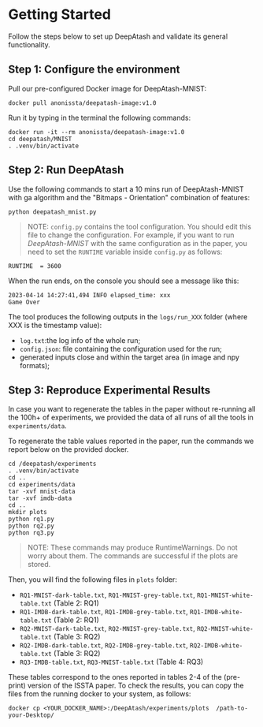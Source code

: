 # Getting Started #

Follow the steps below to set up DeepAtash and validate its general functionality.


## Step 1: Configure the environment  ##

Pull our pre-configured Docker image for DeepAtash-MNIST:

``` 
docker pull anonissta/deepatash-image:v1.0
```

Run it by typing in the terminal the following commands:

```
docker run -it --rm anonissta/deepatash-image:v1.0
cd deepatash/MNIST
. .venv/bin/activate
```

## Step 2: Run DeepAtash ##
Use the following commands to start a 10 mins run of DeepAtash-MNIST with ga algorithm and the "Bitmaps - Orientation" combination of features:

```
python deepatash_mnist.py
```

> NOTE: `config.py` contains the tool configuration. You should edit this file to change the configuration. For example, if you want to run <i>DeepAtash-MNIST</i> with the same configuration as in the paper, you need to set the `RUNTIME` variable inside `config.py` as follows:
```
RUNTIME  = 3600
```

When the run ends, on the console you should see a message like this:

```
2023-04-14 14:27:41,494 INFO elapsed_time: xxx
Game Over
```

The tool produces the following outputs in the `logs/run_XXX` folder (where XXX is the timestamp value):

* `log.txt`:the log info of the whole run;
* `config.json`: file containing the configuration used for the run;
* generated inputs close and within the target area  (in image and npy formats);



## Step 3: Reproduce Experimental Results ##

In case you want to regenerate the tables in the paper without re-running all the 100h+ of experiments, we provided the data of all runs of all the tools in `experiments/data`. 

To regenerate the table values reported in the paper, run the commands we report below on the provided docker.

```
cd /deepatash/experiments
. .venv/bin/activate
cd ..
cd experiments/data
tar -xvf mnist-data
tar -xvf imdb-data
cd ..
mkdir plots
python rq1.py
python rq2.py
python rq3.py
```

> NOTE: These commands may produce RuntimeWarnings. Do not worry about them. The commands are successful if the plots are stored.

Then, you will find the following files in `plots` folder:

* `RQ1-MNIST-dark-table.txt`, `RQ1-MNIST-grey-table.txt`, `RQ1-MNIST-white-table.txt` (Table 2: RQ1)
* `RQ1-IMDB-dark-table.txt`, `RQ1-IMDB-grey-table.txt`, `RQ1-IMDB-white-table.txt` (Table 2: RQ1)
* `RQ2-MNIST-dark-table.txt`, `RQ2-MNIST-grey-table.txt`, `RQ2-MNIST-white-table.txt` (Table 3: RQ2)
* `RQ2-IMDB-dark-table.txt`, `RQ2-IMDB-grey-table.txt`, `RQ2-IMDB-white-table.txt` (Table 3: RQ2)
* `RQ3-IMDB-table.txt`, `RQ3-MNIST-table.txt` (Table 4: RQ3)

These tables correspond to the ones reported in tables 2-4 of the (pre-print) version of the ISSTA paper.
To check the results, you can copy the files from the running docker to your system, as follows:

```
docker cp <YOUR_DOCKER_NAME>:/DeepAtash/experiments/plots  /path-to-your-Desktop/
```
